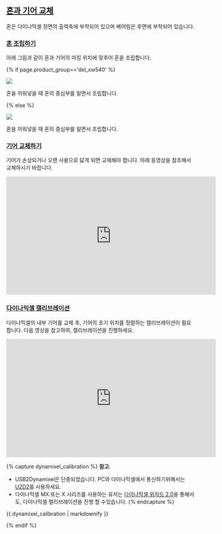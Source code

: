 ## [혼과 기어 교체](#혼과-기어-교체)

혼은 다이나믹셀 정면의 출력축에 부착되어 있으며 베어링은 후면에 부착되어 있습니다.

### [혼 조립하기](#혼-조립하기)

아래 그림과 같이 혼과 기어의 마킹 위치에 맞추어 혼을 조립합니다.

{% if page.product_group=='dxl_xw540' %}

![](/assets/images/dxl/x/xw/xw540_marking.png)

혼을 끼워넣을 때 혼의 중심부를 밀면서 조립합니다.

{% else %}

![](/assets/images/dxl/x/x430_marking.png)

혼을 끼워넣을 때 혼의 중심부를 밀면서 조립합니다.

### [기어 교체하기](#기어-교체하기)

기어가 손상되거나 오랜 사용으로 닳게 되면 교체해야 합니다.
아래 동영상을 참조해서 교체하시기 바랍니다.

<iframe width="560" height="315" src="https://www.youtube.com/embed/wKxcZNMrrCQ" frameborder="0" allow="autoplay; encrypted-media" allowfullscreen></iframe>

### [다이나믹셀 캘리브레이션](#다이나믹셀-캘리브레이션)

다이나믹셀의 내부 기어를 교체 후, 기어의 초기 위치를 정렬하는 캘리브레이션이 필요합니다. 다음 영상을 참고하여, 캘리브레이션을 진행하세요.

<iframe width="560" height="315" src="https://www.youtube.com/embed/uK--PBy88Mo" frameborder="0" allow="accelerometer; autoplay; clipboard-write; encrypted-media; gyroscope; picture-in-picture" allowfullscreen></iframe>

{% capture dynamixel_calibration %}
**참고**: 
- USB2Dynamixel은 단종되었습니다. PC와 다이나믹셀에서 통신하기위해서는 [U2D2](https://emanual.robotis.com/docs/kr/parts/interface/u2d2/)를 사용하세요.
- 다이나믹셀 MX 또는 X 시리즈를 사용하는 유저는 [다이나믹셀 위자드 2.0](https://emanual.robotis.com/docs/kr/software/dynamixel/dynamixel_wizard2/#캘리브레이션)을 통해서도, 다이나믹셀 캘리브레이션을 진행 할 수있습니다. 
{% endcapture %}

<div class="notice">{{ dynamixel_calibration | markdownify }}</div>

{% endif %}
